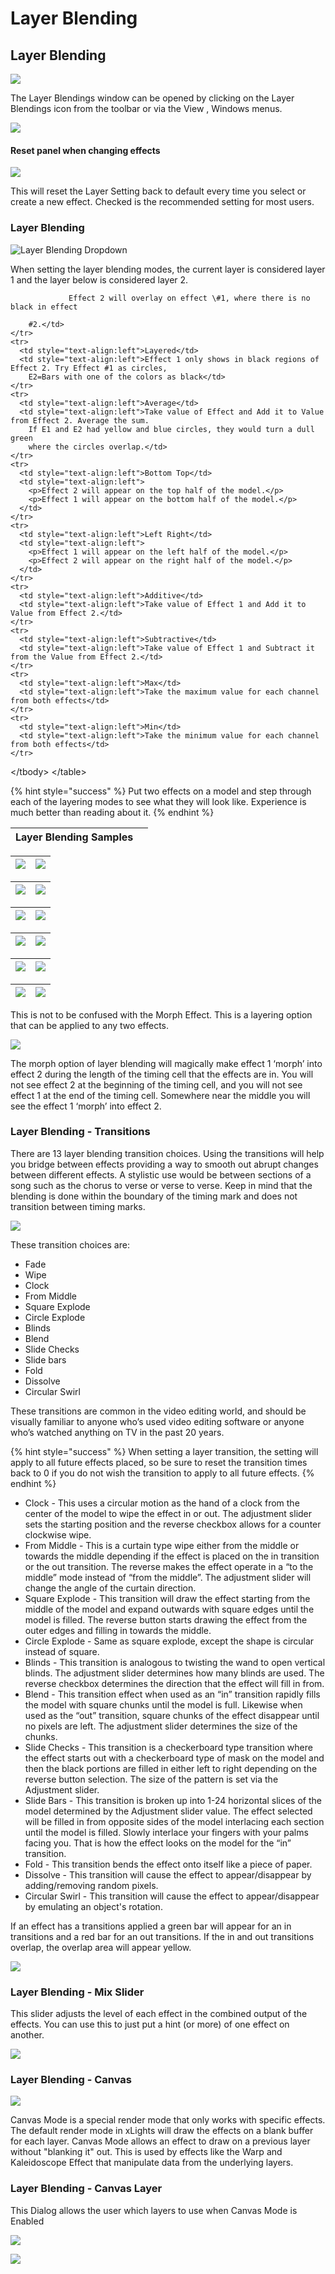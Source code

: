 # Layer Blending

## Layer Blending

![](../../../.gitbook/assets/image%20%28177%29.png)

The Layer Blendings window can be opened by clicking on the Layer Blendings icon from the toolbar or via the View , Windows menus.

![](../../../.gitbook/assets/image%20%28742%29.png)

#### Reset panel when changing effects

![](../../../.gitbook/assets/image%20%28310%29.png)

This will reset the Layer Setting back to default every time you select or create a new effect. Checked is the recommended setting for most users.

### Layer Blending

![Layer Blending Dropdown](../../../.gitbook/assets/image%20%2864%29.png)

When setting the layer blending modes, the current layer is considered layer 1 and the layer below is considered layer 2.

                 Effect 2 will overlay on effect \#1, where there is no black in effect

```text
    #2.</td>
</tr>
<tr>
  <td style="text-align:left">Layered</td>
  <td style="text-align:left">Effect 1 only shows in black regions of Effect 2. Try Effect #1 as circles,
    E2=Bars with one of the colors as black</td>
</tr>
<tr>
  <td style="text-align:left">Average</td>
  <td style="text-align:left">Take value of Effect and Add it to Value from Effect 2. Average the sum.
    If E1 and E2 had yellow and blue circles, they would turn a dull green
    where the circles overlap.</td>
</tr>
<tr>
  <td style="text-align:left">Bottom Top</td>
  <td style="text-align:left">
    <p>Effect 2 will appear on the top half of the model.</p>
    <p>Effect 1 will appear on the bottom half of the model.</p>
  </td>
</tr>
<tr>
  <td style="text-align:left">Left Right</td>
  <td style="text-align:left">
    <p>Effect 1 will appear on the left half of the model.</p>
    <p>Effect 2 will appear on the right half of the model.</p>
  </td>
</tr>
<tr>
  <td style="text-align:left">Additive</td>
  <td style="text-align:left">Take value of Effect 1 and Add it to Value from Effect 2.</td>
</tr>
<tr>
  <td style="text-align:left">Subtractive</td>
  <td style="text-align:left">Take value of Effect 1 and Subtract it from the Value from Effect 2.</td>
</tr>
<tr>
  <td style="text-align:left">Max</td>
  <td style="text-align:left">Take the maximum value for each channel from both effects</td>
</tr>
<tr>
  <td style="text-align:left">Min</td>
  <td style="text-align:left">Take the minimum value for each channel from both effects</td>
</tr>
```

&lt;/tbody&gt; &lt;/table&gt;

{% hint style="success" %}
Put two effects on a model and step through each of the layering modes to see what they will look like. Experience is much better than reading about it.
{% endhint %}

| Layer Blending Samples |  |
| :--- | :--- |


| ![](https://lh4.googleusercontent.com/V8anpIiG1f5aYJ60kDHXNGLhglrgRmTyjTM3Wd3c5JCEY9dNEbmR2m7jrQeGhjZxTYKAyQHbhHSxfcxL20L7s8xRIdOT1st7LUJKjNLBGAjGDr0P8tErSN9NapyKVdUdvVKL5Px6) | ![](https://lh3.googleusercontent.com/sq_4VDV8u57kiPplEK0rYzk3MP_sbl7XD2C3g-27EQGxfUTiXa5euHLQho9Od1iDLfAucWNOpgNMP3GxfOOna2jOV2EYdotEuz4n5HIcJykWh4E2arCCMEkqHw1uWQMuTM6NPlj0) |
| :--- | :--- |


| ![](https://lh3.googleusercontent.com/TiwAhBSivOEGP__BypTtLI6Z-h7CIDfltjSPgO5zT3JMJQRun-Un9n1ZzfKUnXIQQxjOn98mFOxZx_hg7F0y1tAdW_YwYm2JAnKmFoaV6Hb1n305zB68dJtLqb-CGsQwEII_Z2rO) | ![](https://lh3.googleusercontent.com/3kMspsbKTrIoT5C07g050wlSP_HIX3LlcrD3OjGJAikyAToBQKoarq8ddfjAP1a5AzEg6q7RWRBSJmsqBP-0cgE8XL8oah7mrA6-j6cNHUBBK5MZeOztga1-0iuFeEirM70ScKuH) |
| :--- | :--- |


| ![](https://lh6.googleusercontent.com/8VqltNyiMNdMWdJ9jyiA8KO0CpuKyR_GEZoDMDUZjQWcU0Lt6YX3fcZdJeFsn3BMQt2S2iVW5pd5P2h4coQj4AfvCc8UkTJxMCq9ef8N2GfX9oA8AKCesTpBxdhoxUk22DU19qaS) | ![](https://lh3.googleusercontent.com/_3XMHX4fBN9nrSRO1xUp1Pb_07nP9I2pTyIWslOF_yX1uI1MVuMsgkCYyQIiFfrGzzAomcTHa2eTOzidsQQjeeZgsNfFR6_tekDyRAKkEaHuq15fLcbjTjJ2jYhvNuy0DFY_P4HL) |
| :--- | :--- |


| ![](https://lh4.googleusercontent.com/8LTkMkBO9AqpwK82ATLogim9HngDobt8GVbJSrz2Q5QiKasgF9_4RPzxo61ZWIbmHKngbkG353hAk1uee3CJTyvg7edIchztC2rcPdtVPEZuzyfFo58OEMtd8XhbMUriCxtmL_dC) | ![](https://lh6.googleusercontent.com/alwH3SKJi7U2v9j8gFA85DkVvaLYb34Up1xvNVswL2qho029hY6KbcrCPpuRGQYhJgBjAqwmixLrseDqEE9c6c-je0_bs4rCrjz3DE3qySu5DE6tGNOE6s9K6QUn_Oiy1m9GoCnt) |
| :--- | :--- |


| ![](https://lh4.googleusercontent.com/vI5xoCUy3qeAk7PRT4jPCCaB44CsaS0jkWyRFkPyq6ypXpID8scYE7uH9XByY9CcLdFMD4PFERqBeO5fo9Pu-WvdIw5CyCYxLa7dqlFdFR2eypJSP7-wNPxeKWqwWMGGxFlQUfjH) | ![](https://lh3.googleusercontent.com/mf1Cbrr0H1K1lHSLy9gvV-wrPx1yZw-t7jTC3C3mMYepNNPGwzWoCo1eyUHtLR5qC6tKinUE58YG2S3RD2b-nIENHgsGyty9r9_u_bpIPOu59UR8D7tHLKbS1M5fT1fGR3U08BLT) |
| :--- | :--- |


| ![](https://lh4.googleusercontent.com/rHcnDr4nh31fHVu9XducJLzyh2HLigOqboa5xhk3bTZCidiQIVX2FikfvqALwAe5Lx-ROeYyVEmWsjA_vpghk33fNGrW3yCyMgmVr8J0xSsWUMLp2KyMocDahCMm_i5G_-mFtAQB) | ![](https://lh6.googleusercontent.com/FQSejW7lYIs-ryKDejCx4WcAT2SNuOyb5xp0XCUGAQZ8zH6pl8ovFGT5Qd4qx2up48dctGm2-abtKkxIcoNQLhyhhF8vGZh82n1UKq1emftL5zPXhHQ3dKKPhgcf1DWMKQ86Fiky) |
| :--- | :--- |


This is not to be confused with the Morph Effect. This is a layering option that can be applied to any two effects.

![](../../../.gitbook/assets/image%20%28600%29.png)

The morph option of layer blending will magically make effect 1 ‘morph’ into effect 2 during the length of the timing cell that the effects are in. You will not see effect 2 at the beginning of the timing cell, and you will not see effect 1 at the end of the timing cell. Somewhere near the middle you will see the effect 1 ‘morph’ into effect 2.

### Layer Blending - Transitions

There are 13 layer blending transition choices. Using the transitions will help you bridge between effects providing a way to smooth out abrupt changes between different effects. A stylistic use would be between sections of a song such as the chorus to verse or verse to verse. Keep in mind that the blending is done within the boundary of the timing mark and does not transition between timing marks.

![](../../../.gitbook/assets/image%20%28260%29.png)

These transition choices are:

* Fade
* Wipe
* Clock
* From Middle
* Square Explode
* Circle Explode
* Blinds
* Blend
* Slide Checks
* Slide bars
* Fold
* Dissolve
* Circular Swirl

These transitions are common in the video editing world, and should be visually familiar to anyone who’s used video editing software or anyone who’s watched anything on TV in the past 20 years.

{% hint style="success" %}
When setting a layer transition, the setting will apply to all future effects placed, so be sure to reset the transition times back to 0 if you do not wish the transition to apply to all future effects.
{% endhint %}

* Clock - This uses a circular motion as the hand of a clock from the center of the model to wipe the effect in or out. The adjustment slider sets the starting position and the reverse checkbox allows for a counter clockwise wipe.
* From Middle  - This is a curtain type wipe either from the middle or towards the middle depending if the effect is placed on the in transition or the out transition.  The reverse makes the effect operate in a “to the middle” mode instead of “from the middle”. The adjustment slider will change the angle of the curtain direction.
* Square Explode - This transition will draw the effect starting from the middle of the model and expand outwards with square edges until the model is filled. The reverse button starts drawing the effect from the outer edges and filling in towards the middle.
* Circle Explode - Same as square explode, except the shape is circular instead of square.
* Blinds - This transition is analogous to twisting the wand to open vertical blinds.  The adjustment slider determines how many blinds are used. The reverse checkbox determines the direction that the effect will fill in from.
* Blend - This transition effect when used as an “in” transition rapidly fills the model with square chunks until the model is full. Likewise when used as the “out” transition, square chunks of the effect disappear until no pixels are left. The adjustment slider determines the size of the chunks.
* Slide Checks - This transition is a checkerboard type transition where the effect starts out with a checkerboard type of mask on the model and then the black portions are filled in either left to right depending on the reverse button selection. The size of the pattern  is set via the Adjustment slider.
* Slide Bars - This transition is broken up into 1-24 horizontal slices of the model determined by the Adjustment slider value. The effect selected will be filled in from opposite sides of the model interlacing each section until the model is filled. Slowly interlace your fingers with your palms facing you. That is how the effect looks on the model for the “in” transition.
* Fold - This transition bends the effect onto itself like a piece of paper.
* Dissolve - This transition will cause the effect to appear/disappear by adding/removing random pixels. 
* Circular Swirl - This transition will cause the effect to appear/disappear by emulating an object's rotation. 

If an effect has a transitions applied a green bar will appear for an in transitions and a red bar for an out transitions. If the in and out transitions overlap, the overlap area will appear yellow.

![](../../../.gitbook/assets/image%20%28668%29.png)

### Layer Blending - Mix Slider

This slider adjusts the level of each effect in the combined output of the effects. You can use this to just put a hint \(or more\) of one effect on another.

![](../../../.gitbook/assets/image%20%28184%29.png)

### Layer Blending - Canvas

![](../../../.gitbook/assets/image%20%28583%29.png)

Canvas Mode is a special render mode that only works with specific effects. The default render mode in xLights will draw the effects on a blank buffer for each layer. Canvas Mode allows an effect to draw on a previous layer without "blanking it" out. This is used by effects like the Warp and Kaleidoscope Effect that manipulate data from the underlying layers.

### Layer Blending - Canvas Layer

This Dialog allows the user which layers to use when Canvas Mode is Enabled

![](../../../.gitbook/assets/image%20%28830%29.png)

![](../../../.gitbook/assets/image%20%28285%29.png)

